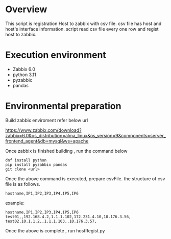 # Overview
This script is registration Host to zabbix with csv file.
csv file has host and host's interface information.
script read csv file every one row and regist host to zabbix.

# Execution environment
- Zabbix 6.0
- python 3.11
- pyzabbix
- pandas

# Environmental preparation 
Build zabbix enviroment refer below url

https://www.zabbix.com/download?zabbix=6.0&os_distribution=alma_linux&os_version=9&components=server_frontend_agent&db=mysql&ws=apache

Once zabbix is finished building , run the command below

```
dnf install python
pip install pyzabbix pandas
git clone <url>
```

Once the above command is executed, prepare csvFile.
the structure of csv file is as follows.
```
hostname,IP1,IP2,IP3,IP4,IP5,IP6
```

example:
```
hostname,IP1,IP2,IP3,IP4,IP5,IP6
test01,,192.168.4.2,1.1.1.102,172.231.4.10,10.176.3.56,
test02,10.1.1.2,,1.1.1.103,,10.176.3.57,
```

Once the above is complete , run hostRegist.py









